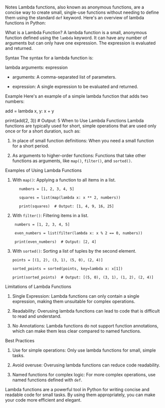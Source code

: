Notes
Lambda functions, also known as anonymous functions, are a concise way to create small, single-use functions without needing to define them using the standard `def` keyword. Here's an overview of lambda functions in Python:

 What is a Lambda Function?
A lambda function is a small, anonymous function defined using the `lambda` keyword. It can have any number of arguments but can only have one expression. The expression is evaluated and returned.

Syntax
The syntax for a lambda function is:

  lambda arguments: expression
- arguments: A comma-separated list of parameters.

- expression: A single expression to be evaluated and returned.

 Example
Here's an example of a simple lambda function that adds two numbers:

   add = lambda x, y: x + y

   print(add(2, 3))  # Output: 5
 When to Use Lambda Functions
Lambda functions are typically used for short, simple operations that are used only once or for a short duration, such as:

1. In place of small function definitions: When you need a small function for a short period.

2. As arguments to higher-order functions: Functions that take other functions as arguments, like `map()`, `filter()`, and `sorted()`.

Examples of Using Lambda Functions
1. With `map()`: Applying a function to all items in a list.

          numbers = [1, 2, 3, 4, 5]

          squares = list(map(lambda x: x ** 2, numbers))

          print(squares)  # Output: [1, 4, 9, 16, 25]
2. With `filter()`: Filtering items in a list.

        numbers = [1, 2, 3, 4, 5]

        even_numbers = list(filter(lambda x: x % 2 == 0, numbers))

        print(even_numbers)  # Output: [2, 4]
3. With `sorted()`: Sorting a list of tuples by the second element.

       points = [(1, 2), (3, 1), (5, 0), (2, 4)]

       sorted_points = sorted(points, key=lambda x: x[1])

       print(sorted_points)  # Output: [(5, 0), (3, 1), (1, 2), (2, 4)]
Limitations of Lambda Functions
1. Single Expression: Lambda functions can only contain a single expression, making them unsuitable for complex operations.

2. Readability: Overusing lambda functions can lead to code that is difficult to read and understand.

3. No Annotations: Lambda functions do not support function annotations, which can make them less clear compared to named functions.

Best Practices
1. Use for simple operations: Only use lambda functions for small, simple tasks.

2. Avoid overuse: Overusing lambda functions can reduce code readability.

3. Named functions for complex logic: For more complex operations, use named functions defined with `def`.

Lambda functions are a powerful tool in Python for writing concise and readable code for small tasks. By using them appropriately, you can make your code more efficient and elegant.